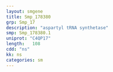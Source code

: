 ```yaml
---
layout: smgene
title: Smp_178380
grp: Smp_17
description: "aspartyl tRNA synthetase"
smp: Smp_178380.1
uniprot: "C4QP17"
length:   108
cdd: "ns"
kk: ns
categories: sm
---
```

